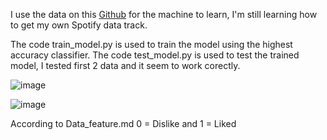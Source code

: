 I use the data on this [Github](https://github.com/Brice-Vergnou/spotify_recommendation#readme) for the machine to learn, I'm still learning how to get my own Spotify data track.

The code train_model.py is used to train the model using the highest accuracy classifier.
The code test_model.py is used to test the trained model, I tested first 2 data and it seem to work corectly.

![image](https://user-images.githubusercontent.com/101840614/163831080-495d9e28-fb67-4e9c-a3bf-da4929713ef2.png)

![image](https://user-images.githubusercontent.com/101840614/163830806-0a594a23-2dfe-4960-beb8-59917e42a91f.png)

According to Data_feature.md
0 = Dislike and 1 = Liked
